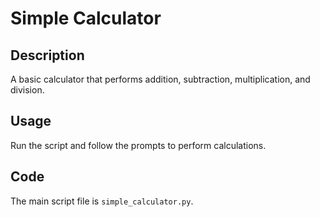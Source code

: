 # Simple Calculator

## Description
A basic calculator that performs addition, subtraction, multiplication, and division.

## Usage
Run the script and follow the prompts to perform calculations.

## Code
The main script file is `simple_calculator.py`.
